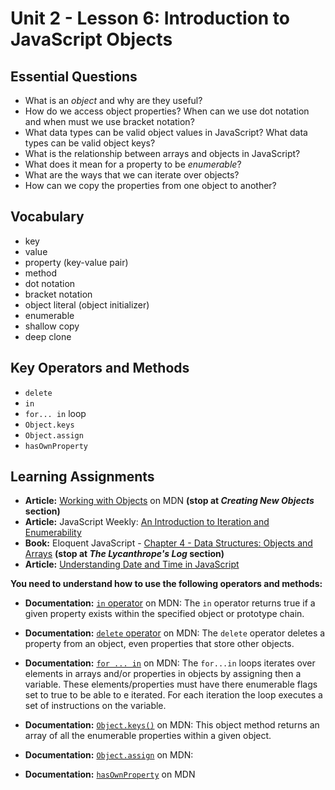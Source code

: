 # Unit 2 - Lesson 6: Introduction to JavaScript Objects

## Essential Questions
* What is an _object_ and why are they useful?
* How do we access object properties? When can we use dot notation and when must we use bracket notation?
* What data types can be valid object values in JavaScript? What data types can be valid object keys?
* What is the relationship between arrays and objects in JavaScript?
* What does it mean for a property to be _enumerable_?
* What are the ways that we can iterate over objects?
* How can we copy the properties from one object to another?

## Vocabulary
* key
* value
* property (key-value pair)
* method
* dot notation
* bracket notation
* object literal (object initializer)
* enumerable
* shallow copy
* deep clone

## Key Operators and Methods
* `delete`
* `in`
* `for... in` loop
* `Object.keys`
* `Object.assign`
* `hasOwnProperty`
 
## Learning Assignments
* **Article:** [Working with Objects](https://developer.mozilla.org/en-US/docs/Web/JavaScript/Guide/Working_with_Objects) on MDN **(stop at _Creating New Objects_ section)**
* **Article:** JavaScript Weekly: [An Introduction to Iteration and Enumerability](https://medium.com/launch-school/javascript-weekly-an-introduction-to-iteration-and-enumerability-70bb1054064a)
* **Book:** Eloquent JavaScript - [Chapter 4 - Data Structures: Objects and Arrays](https://eloquentjavascript.net/04_data.html) **(stop at _The Lycanthrope's Log_ section)**
* **Article:** [Understanding Date and Time in JavaScript](https://www.digitalocean.com/community/tutorials/understanding-date-and-time-in-javascript)

**You need to understand how to use the following operators and methods:**
* **Documentation:** [`in` operator](https://developer.mozilla.org/en-US/docs/Web/JavaScript/Reference/Operators/in) on MDN:
The `in` operator returns true if a given property exists within the specified object or prototype chain.

* **Documentation:** [`delete` operator](https://developer.mozilla.org/en-US/docs/Web/JavaScript/Reference/Operators/delete) on MDN:
The `delete` operator deletes a property from an object, even properties that store other objects.

* **Documentation:** [`for ... in`](https://developer.mozilla.org/en-US/docs/Web/JavaScript/Reference/Statements/for...in) on MDN:
The `for...in` loops iterates over elements in arrays and/or properties in objects by assigning then a variable. These elements/properties must have there enumerable flags set to true to be able to e iterated. For each iteration the loop executes a set of instructions on the variable.

* **Documentation:** [`Object.keys()`](https://developer.mozilla.org/en-US/docs/Web/JavaScript/Reference/Global_Objects/Object/keys) on MDN:
This object method returns an array of all the enumerable properties within a given object.

* **Documentation:** [`Object.assign`](https://developer.mozilla.org/en-US/docs/Web/JavaScript/Reference/Global_Objects/Object/assign) on MDN:


* **Documentation:** [`hasOwnProperty`](https://developer.mozilla.org/en-US/docs/Web/JavaScript/Reference/Global_Objects/Object/hasOwnProperty) on MDN
